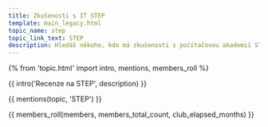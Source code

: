 ```yaml
---
title: Zkušenosti s IT STEP
template: main_legacy.html
topic_name: step
topic_link_text: STEP
description: Hledáš někoho, kdo má zkušenosti s počítačovou akademií STEP? Vyplatí se jejich kurzy?
---
```

{% from 'topic.html' import intro, mentions, members_roll %}

{{ intro('Recenze na STEP', description) }}

{{ mentions(topic, 'STEP') }}

{{ members_roll(members, members_total_count, club_elapsed_months) }}
